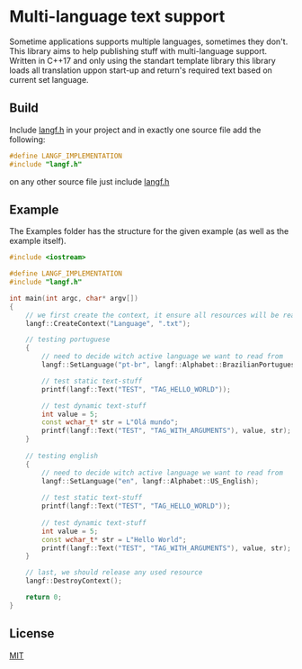 # Multi-language text support
Sometime applications supports multiple languages, sometimes they don't. This library aims to help publishing stuff with multi-language support. Written in C++17 and only using the standart template library this library loads all translation uppon start-up and return's required text based on current set language.

## Build
Include [langf.h](https://github.com/franzpedd/langf/blob/main/langf.h) in your project and in exactly one source file add the following:
```cpp
#define LANGF_IMPLEMENTATION
#include "langf.h"
```
on any other source file just include [langf.h](https://github.com/franzpedd/langf/blob/main/langf.h) 

## Example
The Examples folder has the structure for the given example (as well as the example itself).
```cpp
#include <iostream>

#define LANGF_IMPLEMENTATION
#include "langf.h"

int main(int argc, char* argv[])
{
    // we first create the context, it ensure all resources will be ready for the translations
    langf::CreateContext("Language", ".txt");

    // testing portuguese
    {
        // need to decide witch active language we want to read from
        langf::SetLanguage("pt-br", langf::Alphabet::BrazilianPortuguese);

        // test static text-stuff
        printf(langf::Text("TEST", "TAG_HELLO_WORLD"));

        // test dynamic text-stuff
        int value = 5;
        const wchar_t* str = L"Olá mundo";
        printf(langf::Text("TEST", "TAG_WITH_ARGUMENTS"), value, str);
    }
    
    // testing english
    {
        // need to decide witch active language we want to read from
        langf::SetLanguage("en", langf::Alphabet::US_English);
        
        // test static text-stuff
        printf(langf::Text("TEST", "TAG_HELLO_WORLD"));
        
        // test dynamic text-stuff
        int value = 5;
        const wchar_t* str = L"Hello World";
        printf(langf::Text("TEST", "TAG_WITH_ARGUMENTS"), value, str);
    }

    // last, we should release any used resource
    langf::DestroyContext();

    return 0;
}
```

## License
[MIT](https://choosealicense.com/licenses/mit/)